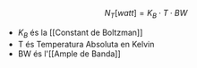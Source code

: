 
$$
N_{T} [watt]= K_B \cdot T \cdot BW
$$

- $K_B$ és la [[Constant de Boltzman]]
- T és Temperatura Absoluta en Kelvin
- BW és l'[[Ample de Banda]]
